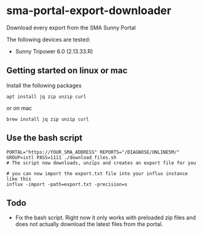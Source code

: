 # sma-portal-export-downloader

Download every export from the SMA Sunny Portal

The following devices are tested:
* Sunny Tripower 6.0 (2.13.33.R)

## Getting started on linux or mac

Install the following packages

```
apt install jq zip unzip curl
```

or on mac

```
brew install jq zip unzip curl
```

## Use the bash script

```shell script
PORTAL="https://YOUR_SMA_ADDRESS" REPORTS="/DIAGNOSE/ONLINE5M/" GROUP=istl PASS=1111 ./download_files.sh
# The script now downloads, unzips and creates an export file for you

# you can now import the export.txt file into your influx instance like this
influx -import -path=export.txt -precision=s
```

## Todo
* Fix the bash script. Right now it only works with preloaded zip files and does not actually download the latest files from the portal.
